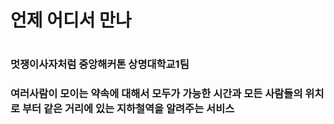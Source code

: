<h1>언제 어디서 만나<h1>
<h3>멋쟁이사자처럼 중앙해커톤 상명대학교1팀<h3>
<p>여러사람이 모이는 약속에 대해서 모두가 가능한 시간과 모든 사람들의 위치로 부터 같은 거리에 있는 지하철역을 알려주는 서비스<p>
